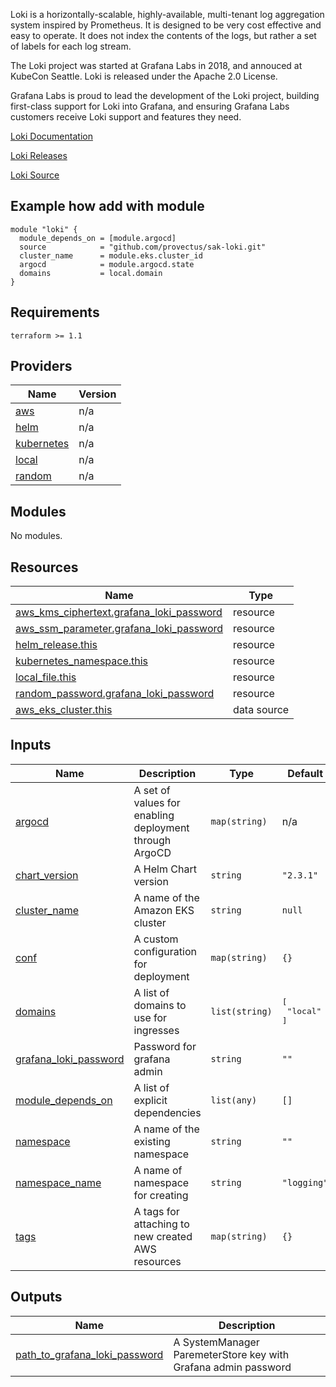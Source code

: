 Loki is a horizontally-scalable, highly-available, multi-tenant log aggregation system inspired by Prometheus. It is designed to be very cost effective and easy to operate. It does not index the contents of the logs, but rather a set of labels for each log stream.

The Loki project was started at Grafana Labs in 2018, and annouced at KubeCon Seattle. Loki is released under the Apache 2.0 License.

Grafana Labs is proud to lead the development of the Loki project, building first-class support for Loki into Grafana, and ensuring Grafana Labs customers receive Loki support and features they need.

[Loki Documentation](https://github.com/grafana/loki/blob/master/docs/README.md)

[Loki Releases](https://github.com/grafana/loki/releases)

[Loki Source](https://github.com/grafana/loki)

## Example how add with module
```
module "loki" {
  module_depends_on = [module.argocd]
  source            = "github.com/provectus/sak-loki.git"
  cluster_name      = module.eks.cluster_id
  argocd            = module.argocd.state
  domains           = local.domain
}
```

## Requirements

```
terraform >= 1.1
 ```

## Providers

| Name | Version |
|------|---------|
| <a name="provider_aws"></a> [aws](#provider\_aws) | n/a |
| <a name="provider_helm"></a> [helm](#provider\_helm) | n/a |
| <a name="provider_kubernetes"></a> [kubernetes](#provider\_kubernetes) | n/a |
| <a name="provider_local"></a> [local](#provider\_local) | n/a |
| <a name="provider_random"></a> [random](#provider\_random) | n/a |

## Modules

No modules.

## Resources

| Name | Type |
|------|------|
| [aws_kms_ciphertext.grafana_loki_password](https://registry.terraform.io/providers/hashicorp/aws/latest/docs/resources/kms_ciphertext) | resource |
| [aws_ssm_parameter.grafana_loki_password](https://registry.terraform.io/providers/hashicorp/aws/latest/docs/resources/ssm_parameter) | resource |
| [helm_release.this](https://registry.terraform.io/providers/hashicorp/helm/latest/docs/resources/release) | resource |
| [kubernetes_namespace.this](https://registry.terraform.io/providers/hashicorp/kubernetes/latest/docs/resources/namespace) | resource |
| [local_file.this](https://registry.terraform.io/providers/hashicorp/local/latest/docs/resources/file) | resource |
| [random_password.grafana_loki_password](https://registry.terraform.io/providers/hashicorp/random/latest/docs/resources/password) | resource |
| [aws_eks_cluster.this](https://registry.terraform.io/providers/hashicorp/aws/latest/docs/data-sources/eks_cluster) | data source |

## Inputs

| Name | Description | Type | Default | Required |
|------|-------------|------|---------|:--------:|
| <a name="input_argocd"></a> [argocd](#input\_argocd) | A set of values for enabling deployment through ArgoCD | `map(string)` | n/a | yes |
| <a name="input_chart_version"></a> [chart\_version](#input\_chart\_version) | A Helm Chart version | `string` | `"2.3.1"` | no |
| <a name="input_cluster_name"></a> [cluster\_name](#input\_cluster\_name) | A name of the Amazon EKS cluster | `string` | `null` | no |
| <a name="input_conf"></a> [conf](#input\_conf) | A custom configuration for deployment | `map(string)` | `{}` | no |
| <a name="input_domains"></a> [domains](#input\_domains) | A list of domains to use for ingresses | `list(string)` | <pre>[<br>  "local"<br>]</pre> | no |
| <a name="input_grafana_loki_password"></a> [grafana\_loki\_password](#input\_grafana\_loki\_password) | Password for grafana admin | `string` | `""` | no |
| <a name="input_module_depends_on"></a> [module\_depends\_on](#input\_module\_depends\_on) | A list of explicit dependencies | `list(any)` | `[]` | no |
| <a name="input_namespace"></a> [namespace](#input\_namespace) | A name of the existing namespace | `string` | `""` | no |
| <a name="input_namespace_name"></a> [namespace\_name](#input\_namespace\_name) | A name of namespace for creating | `string` | `"logging"` | no |
| <a name="input_tags"></a> [tags](#input\_tags) | A tags for attaching to new created AWS resources | `map(string)` | `{}` | no |

## Outputs

| Name | Description |
|------|-------------|
| <a name="output_path_to_grafana_loki_password"></a> [path\_to\_grafana\_loki\_password](#output\_path\_to\_grafana\_loki\_password) | A SystemManager ParemeterStore key with Grafana admin password |